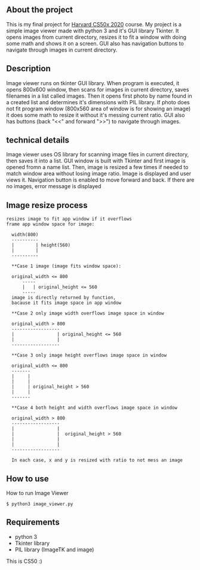 ## About the project

This is my final project for [Harvard CS50x 2020](https://cs50.harvard.edu/x/2020/) course.
My project is a simple image viewer made with python 3 and it's GUI library Tkinter.
It opens images from current directory, resizes it to fit a window with doing some math and shows it on a screen.
GUI also has navigation buttons to navigate through images in current directory.



## Description
  Image viewer runs on tkinter GUI library. When program is executed, it opens 800x600 window, then scans for images in current directory, saves filenames in a list called images. Then it opens first photo by name found in a created list and determines it's dimensions with PIL library. If photo does not fit program window (800x560 area of window is for showing an image) it does some math to resize it without it's messing current ratio.
  GUI also has buttons (back "<<" and forward ">>") to navigate through images.


## technical details
  Image viewer uses OS library for scanning image files in current directory, then saves it into a list.
  GUI window is built with Tkinter and first image is opened fromn a name list. Then, image is resized a few times if needed to match
  window area without losing image ratio. Image is displayed and user views it. Navigation button is enabled to move forward and back.
  If there are no images, error message is displayed

## Image resize process

```
resizes image to fit app window if it overflows
frame app window space for image:

  width(800)
  ----------
  |        | height(560)
  |        |
  ----------

  **Case 1 image (image fits window space):

  original_width <= 800
      -----
      |   | original_height <= 560
      -----
  image is directly returned by function,
  bacause it fits image space in app window

  **Case 2 only image width overflows image space in window

  original_width > 800
  ------------------
  |                | original_height <= 560
  |                |
  ------------------

  **Case 3 only image height overflows image space in window

  original_width <= 800
  -------
  |     |
  |     |
  |     | original_height > 560
  |     |
  -------

  **Case 4 both height and width overflows image space in window

  original_width > 800
  ------------------
  |                |
  |                |  original_height > 560
  |                |
  |                |
  ------------------

  In each case, x and y is resized with ratio to not mess an image
 ```


## How to use

How to run Image Viewer

```
$ python3 image_viewer.py
```

## Requirements

- python 3
- Tkinter library
- PIL library (ImageTK and image)

This is CS50 :)
